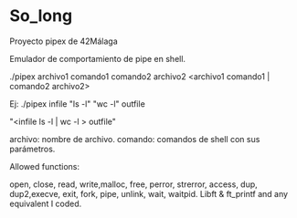 
# So_long 
Proyecto pipex de 42Málaga

Emulador de comportamiento de pipe en shell.

./pipex archivo1 comando1 comando2 archivo2
<archivo1 comando1 | comando2 archivo2>

Ej:
./pipex infile "ls -l" "wc -l" outfile

"<infile ls -l | wc -l > outfile"


archivo: nombre de archivo.
comando: comandos de shell con sus parámetros.

Allowed functions:

open, close, read, write,malloc, free, perror,
strerror, access, dup, dup2,execve, exit, fork, pipe,
unlink, wait, waitpid.
Libft & ft_printf and any equivalent I coded.
